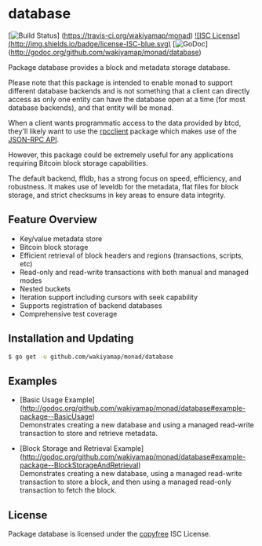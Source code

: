 database
========

[![Build Status](http://img.shields.io/travis/wakiyamap/monad.svg)]
(https://travis-ci.org/wakiyamap/monad)  [![ISC License]
(http://img.shields.io/badge/license-ISC-blue.svg)](http://copyfree.org)
[![GoDoc](https://img.shields.io/badge/godoc-reference-blue.svg)]
(http://godoc.org/github.com/wakiyamap/monad/database)

Package database provides a block and metadata storage database.

Please note that this package is intended to enable monad to support different
database backends and is not something that a client can directly access as only
one entity can have the database open at a time (for most database backends),
and that entity will be monad.

When a client wants programmatic access to the data provided by btcd, they'll
likely want to use the [rpcclient](https://github.com/btcsuite/btcd/tree/master/rpcclient)
package which makes use of the [JSON-RPC API](https://github.com/btcsuite/btcd/tree/master/docs/json_rpc_api.md).

However, this package could be extremely useful for any applications requiring
Bitcoin block storage capabilities.

The default backend, ffldb, has a strong focus on speed, efficiency, and
robustness.  It makes use of leveldb for the metadata, flat files for block
storage, and strict checksums in key areas to ensure data integrity.

## Feature Overview

- Key/value metadata store
- Bitcoin block storage
- Efficient retrieval of block headers and regions (transactions, scripts, etc)
- Read-only and read-write transactions with both manual and managed modes
- Nested buckets
- Iteration support including cursors with seek capability
- Supports registration of backend databases
- Comprehensive test coverage

## Installation and Updating

```bash
$ go get -u github.com/wakiyamap/monad/database
```

## Examples

* [Basic Usage Example]
  (http://godoc.org/github.com/wakiyamap/monad/database#example-package--BasicUsage)  
  Demonstrates creating a new database and using a managed read-write
  transaction to store and retrieve metadata.

* [Block Storage and Retrieval Example]
  (http://godoc.org/github.com/wakiyamap/monad/database#example-package--BlockStorageAndRetrieval)  
  Demonstrates creating a new database, using a managed read-write transaction
  to store a block, and then using a managed read-only transaction to fetch the
  block.

## License

Package database is licensed under the [copyfree](http://copyfree.org) ISC
License.
